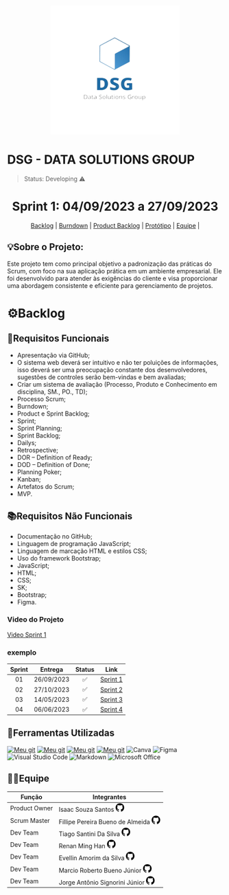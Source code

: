<p align="center">
  <img src="img/DSG.png" width="300" height="300">
</p>
<h1>DSG - DATA SOLUTIONS GROUP</h1>
 
 > Status: Developing ⚠️

<h1 align="center"> Sprint 1: 04/09/2023 a 27/09/2023 </h1>
<p align="center"> 
    <a href="#backlog">Backlog</a> |
    <a href="#burndown">Burndown</a> |
    <a href="#pbacklog">Product Backlog</a> | 
    <a href="https://www.figma.com/file/lSciviyO60I1VUjzt5eolv/Untitled?type=design&node-id=0-1&mode=design&t=aED36n5W4qIogM8S-0" target="_blank" >Protótipo</a> |
    <a href="#equipe">Equipe</a> |
  
<h2>💡Sobre o Projeto:</h2>

Este projeto tem como principal objetivo a padronização das práticas do Scrum, com foco na sua aplicação prática em um ambiente empresarial. Ele foi desenvolvido para atender às exigências do cliente e visa proporcionar uma abordagem consistente e eficiente para gerenciamento de projetos.

<span id="backlog"></span>
<h1>⚙️Backlog</h1>

## 📝Requisitos Funcionais
* Apresentação via GitHub;
* O sistema web deverá ser intuitivo e não ter poluições de informações, isso deverá ser uma preocupação constante dos desenvolvedores, sugestões de controles serão bem-vindas e bem avaliadas;
* Criar um sistema de avaliação (Processo, Produto e Conhecimento em disciplina, SM., PO., TD);
* Processo Scrum;
* Burndown;
* Product e Sprint Backlog;
* Sprint;
* Sprint Planning;
* Sprint Backlog;
* Dailys;
* Retrospective;
* DOR – Definition of Ready;
* DOD – Definition of Done;
* Planning Poker;
* Kanban;
* Artefatos do Scrum;
* MVP.

## 📚Requisitos Não Funcionais
* Documentação no GitHub;
* Linguagem de programação JavaScript;
* Linguagem de marcação HTML e estilos CSS;
* Uso do framework Bootstrap;
* JavaScript;
* HTML;
* CSS;
* SK;
* Bootstrap;
* Figma.



<h3>Video do Projeto</h3>
<a href="https://www.youtube.com/watch?v=46nNDb-p_u4">Video Sprint 1</a>

### exemplo

**Sprint**  | **Entrega** | **Status**         | **Link**
:---------: | :------:    | :-------:          | :-------:
01          | 26/09/2023  | ✅  | <a href="sprint1/sprint1.md">Sprint 1</a>
02          | 27/10/2023  | ✅  | <a href="README.md">Sprint 2</a>
03          | 14/05/2023  | ✅  | <a href="README.md">Sprint 3</a>
04          | 06/06/2023  | ✅  | <a href="README.md">Sprint 4</a>



## 🚀Ferramentas Utilizadas

[![Meu git](https://img.shields.io/badge/HTML-239120?style=for-the-badge&logo=html5&logoColor=white)]()
[![Meu git](https://img.shields.io/badge/CSS-239120?&style=for-the-badge&logo=css3&logoColor=white)]()
[![Meu git](https://img.shields.io/badge/JavaScript-F7DF1E?style=for-the-badge&logo=javascript&logoColor=black)]()
[![Meu git](https://img.shields.io/badge/Bootstrap-563D7C?style=for-the-badge&logo=bootstrap&logoColor=white)]()
![Canva](https://img.shields.io/badge/Canva-%2300C4CC.svg?style=for-the-badge&logo=Canva&logoColor=white)
![Figma](https://img.shields.io/badge/figma-%23F24E1E.svg?style=for-the-badge&logo=figma&logoColor=white)
![Visual Studio Code](https://img.shields.io/badge/Visual%20Studio%20Code-0078d7.svg?style=for-the-badge&logo=visual-studio-code&logoColor=white)
![Markdown](https://img.shields.io/badge/markdown-%23000000.svg?style=for-the-badge&logo=markdown&logoColor=white)
![Microsoft Office](https://img.shields.io/badge/Microsoft_Office-D83B01?style=for-the-badge&logo=microsoft-office&logoColor=white)

## 👩‍💻Equipe

| Função         | Integrantes           |
| ---------------|-----------------------|
| Product Owner  | Isaac Souza Santos <a href="https://github.com/IsaacSs32" target="_blank"><img src="img/GIT.png" width=20px height=20px></a>        |
| Scrum Master    | Fillipe Pereira Bueno de Almeida <a href="https://github.com/FPbueno" target="_blank"><img src="img/GIT.png" width=20px height=20px></a>            |
| Dev Team | Tiago Santini Da Silva <a href="https://github.com/TiagoSan23" target="_blank"><img src="img/GIT.png" width=20px height=20px></a>        |
| Dev Team | Renan Ming Han <a href="https://github.com/MingRenan" target="_blank"><img src="img/GIT.png" width=20px height=20px></a>        |
| Dev Team     | Evellin Amorim da Silva <a href="https://github.com/evellsil" target="_blank"><img src="img/GIT.png" width=20px height=20px></a>        |
| Dev Team | Marcio Roberto Bueno Júnior <a href="https://github.com/MarcinBueno" target="_blank"><img src="img/GIT.png" width=20px height=20px></a>          |
| Dev Team   | Jorge Antônio Signorini Júnior <a href="https://github.com/JorgeJuniorSignorini" target="_blank"><img src="img/GIT.png" width=20px height=20px></a>        |









